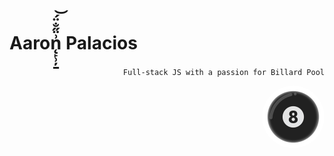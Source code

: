 <h1>Aaron̨̙̹̦̱͗̈̋̐̈́͝ Palacios</h1>
<p align="right">
 <code align="right">Full-stack JS with a passion for Billard Pool</code>
</p>
<a href="https://www.youtube.com/watch?v=dQw4w9WgXcQ"><img src="./billard.png" height="100px" align="right" style="border-radius: 50%;"/></a>
<p align="rigth">
<!--    <a href="https://github.com/apalaciosdev">    
    <img src="https://github-readme-stats.vercel.app/api?username=apalaciosdev&theme=react&show_icons=true&hide_border=true&count_private=true" alt="apalaciosdev's Stats">
   </a> -->
<!--    <a href="https://github.com/apalaciosdev">
    <img src="https://streak-stats.demolab.com?user=apalaciosdev&theme=react&hide_border=true&hide_longest_streak=true" alt="GitHub Streak" />
   </a> -->
</p>

